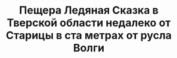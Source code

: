 ---
title: 'Пещера Ледяная Сказка в Тверской области недалеко от Старицы в ста метрах от русла Волги'
location: ''

tags: [all]
category: paddling-2700km-along-the-volga-2010
---